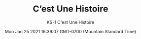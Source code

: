 ---
category: "wall_covering"
date: "Mon Jan 25 2021 16:39:07 GMT-0700 (Mountain Standard Time)"
description: "null"
designer: "Kitty Sabatier"
href: "https://www.areaenvironments.com/kitty-sabatier"
image_primary: "./img/KS_Est+Une+Histoire_Art.jpg"
image_secondary: "./img/KS_Est+Une+Histoire_Interior.jpg"
image_thumb: "./img/Kitty+Sabatier.png"
manufacturer: "Area Environments"
slug: "/manufacturers/area_environments/wall_covering/c_est_une_histoire"
subtitle: "KS-1 C'est Une Histoire"
tags:
  - "area_environments"
  - "wall_covering"
title: "C’est Une Histoire"
---